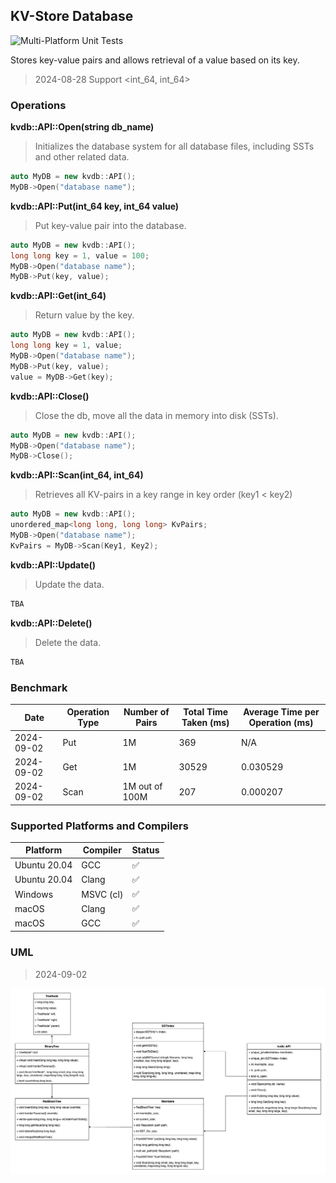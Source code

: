 ## KV-Store Database
![Multi-Platform Unit Tests](https://github.com/kkli08/KV-Store/actions/workflows/cmake-multi-platform.yml/badge.svg)

Stores key-value pairs and allows retrieval of a value based on its key.
> 2024-08-28 Support <int_64, int_64> 
### Operations
**kvdb::API::Open(string db_name)**
> Initializes the database system for all database files, including SSTs and other related data.
```c++
auto MyDB = new kvdb::API();
MyDB->Open("database name");
```
**kvdb::API::Put(int_64 key, int_64 value)**
> Put key-value pair into the database.
```c++
auto MyDB = new kvdb::API();
long long key = 1, value = 100;
MyDB->Open("database name");
MyDB->Put(key, value);
```
**kvdb::API::Get(int_64)**
> Return value by the key.
```c++
auto MyDB = new kvdb::API();
long long key = 1, value;
MyDB->Open("database name");
MyDB->Put(key, value);
value = MyDB->Get(key);
```
**kvdb::API::Close()**
> Close the db, move all the data in memory into disk (SSTs).
```c++
auto MyDB = new kvdb::API();
MyDB->Open("database name");
MyDB->Close();
```
**kvdb::API::Scan(int_64, int_64)**
> Retrieves all KV-pairs in a key range in key order (key1 < key2)
```c++
auto MyDB = new kvdb::API();
unordered_map<long long, long long> KvPairs;
MyDB->Open("database name");
KvPairs = MyDB->Scan(Key1, Key2);
```
**kvdb::API::Update()**
> Update the data.
```c++
TBA
```
**kvdb::API::Delete()**
> Delete the data.
```c++
TBA
```

### Benchmark

| Date       | Operation Type | Number of Pairs | Total Time Taken (ms) | Average Time per Operation (ms) |
|------------|----------------|-----------------|-----------------------|---------------------------------|
| 2024-09-02 | Put            | 1M              | 369                   | N/A                             |
| 2024-09-02 | Get            | 1M              | 30529                 | 0.030529                        |
| 2024-09-02 | Scan           | 1M out of 100M  | 207                   | 0.000207                        |

### Supported Platforms and Compilers
| Platform      | Compiler       | Status |
|---------------|----------------|--|
| Ubuntu 20.04  | GCC            | ✅ |
| Ubuntu 20.04  | Clang          | ✅ |
| Windows       | MSVC (cl)      | ✅ |
| macOS         | Clang          | ✅ |
| macOS         | GCC            | ✅ |

### UML
> 2024-09-02 
> 
![UML](/img/kvdb_s1_uml.jpg)